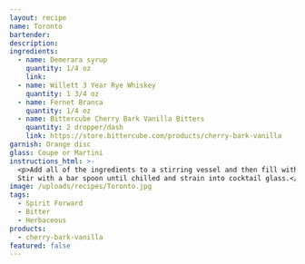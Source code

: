 ```yaml
---
layout: recipe
name: Toronto
bartender:
description:
ingredients:
  - name: Demerara syrup
    quantity: 1/4 oz
    link:
  - name: Willett 3 Year Rye Whiskey
    quantity: 1 3/4 oz
  - name: Fernet Branca
    quantity: 1/4 oz
  - name: Bittercube Cherry Bark Vanilla Bitters
    quantity: 2 dropper/dash
    link: https://store.bittercube.com/products/cherry-bark-vanilla
garnish: Orange disc
glass: Coupe or Martini
instructions_html: >-
  <p>Add all of the ingredients to a stirring vessel and then fill with ice.
  Stir with a bar spoon until chilled and strain into cocktail glass.</p>
image: /uploads/recipes/Toronto.jpg
tags:
  - Spirit Forward
  - Bitter
  - Herbaceous
products:
  - cherry-bark-vanilla
featured: false
---
```



